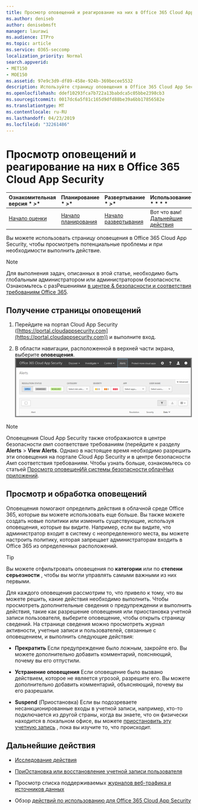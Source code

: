 ```yaml
---
title: Просмотр оповещений и реагирование на них в Office 365 Cloud App Security
ms.author: deniseb
author: denisebmsft
manager: laurawi
ms.audience: ITPro
ms.topic: article
ms.service: O365-seccomp
localization_priority: Normal
search.appverid:
- MET150
- MOE150
ms.assetid: 97e9c3d9-df89-458e-924b-369becee5532
description: Используйте страницу оповещения в Office 365 Cloud App Security для просмотра потенциальных проблем и выполнения действий. Вы можете отклонить или разрешить оповещения, а при необходимости приостановить учетную запись пользователя.
ms.openlocfilehash: ddef10293fca7b722a13babdca5c05bbe2398cb3
ms.sourcegitcommit: 0017dc6a5f81c165d9dfd88be39a6bb17856582e
ms.translationtype: MT
ms.contentlocale: ru-RU
ms.lasthandoff: 04/23/2019
ms.locfileid: "32261486"
---
```

# <a name="review-and-take-action-on-alerts-in-office-365-cloud-app-security"></a>Просмотр оповещений и реагирование на них в Office 365 Cloud App Security
  
|Ознакомительная версия * *\>**|Планирование * *\>**|Развертывание * *\>**|Использование * * * *|
|:-----|:-----|:-----|:-----|
|[Начало оценки](office-365-cas-overview.md) <br/> |[Начало планирования](get-ready-for-office-365-cas.md) <br/> |[Начало развертывания](turn-on-office-365-cas.md) <br/> |Вот что вам!  <br/> [Дальнейшие действия](#next-steps) <br/> |
   
Вы можете использовать страницу оповещения в Office 365 Cloud App Security, чтобы просмотреть потенциальные проблемы и при необходимости выполнить действие.
  
> [!NOTE]
> Для выполнения задач, описанных в этой статье, необходимо быть глобальным администратором или администратором безопасности. Ознакомьтесь с разРешениями [в центре &amp; безопасности и соответствия требованиям Office 365](permissions-in-the-security-and-compliance-center.md). 
  
## <a name="how-to-get-to-the-alerts-page"></a>Получение страницы оповещений

1. Перейдите на портал Cloud App Security ([https://portal.cloudappsecurity.com](https://portal.cloudappsecurity.com)) и выполните вход.
  
2. В области навигации, расположенной в верхней части экрана, выберите **оповещения**.<br/>![На странице оповещения можно просмотреть оповещения, которые были активированы, и все выполненные действия.](media/3b53d4c9-4b13-435d-8547-8c0f9ae6b914.png)
 
> [!NOTE]
> Оповещения Cloud App Security также отображаются в центре безопасности _амп_ соответствие требованиям (перейдите к разделу **Alerts** > **View Alerts**. Однако в настоящее время необходимо разрешить эти оповещения на портале Cloud App Security и в центре безопасности _Амп_ соответствия требованиям. Чтобы узнать больше, ознакомьтесь со статьей [Просмотр оповещенИй системы безопасности облачНых приложений](alert-policies.md#viewing-cloud-app-security-alerts). 
 
## <a name="review-and-handle-alerts"></a>Просмотр и обработка оповещений

Оповещения помогают определить действия в облачной среде Office 365, которые вы можете использовать еще больше. Вы также можете создать новые политики или изменить существующие, используя оповещения, которые вы видите. Например, если вы видите, что администратор входит в систему с неопределенного места, вы можете настроить политику, которая запрещает администраторам входить в Office 365 из определенных расположений.
  
> [!TIP]
> Вы можете отфильтровать оповещения по **категории** или по **степени серьезности** , чтобы вы могли управлять самыми важными из них первыми. 
  
Для каждого оповещения рассмотрим то, что привело к тому, что вы можете решить, какие действия необходимо выполнить. Чтобы просмотреть дополнительные сведения о предупреждении и выполнить действия, такие как разрешение оповещения или приостановка учетной записи пользователя, выберите оповещение, чтобы открыть страницу сведений. На странице сведения можно просмотреть журнал активности, учетные записи и пользователей, связанные с оповещением, и выполнить следующие действия:
  
- **Прекратить** Если предупреждение было ложным, закройте его. Вы можете дополнительно добавить комментарий, поясняющий, почему вы его отпустили. 
    
- **Устранение оповещения** Если оповещение было вызвано действием, которое не является угрозой, разрешите его. Вы можете дополнительно добавить комментарий, объясняющий, почему вы его разрешали. 
    
- **Suspend** (Приостановка) Если вы подозреваете несанкционированные входы в учетной записи, например, кто-то подключается из другой страны, когда вы знаете, что он физически находится в локальном офисе, вы можете [приостановить эту учетную запись](suspend-or-restore-an-account-in-ocas.md) , пока вы изучите то, что происходит. 
    
## <a name="next-steps"></a>Дальнейшие действия

- [Исследование действия](investigate-an-activity-in-office-365-cas.md)
    
- [ПриОстановка или восстановление учетной записи пользователя](suspend-or-restore-an-account-in-ocas.md)
    
- Просмотр списка поддерживаемых [журналов веб-трафика и источников данных](web-traffic-logs-and-data-sources-for-ocas.md)
    
- Обзор [действий по использованию для Office 365 Cloud App Security](utilization-activities-for-ocas.md)
    

